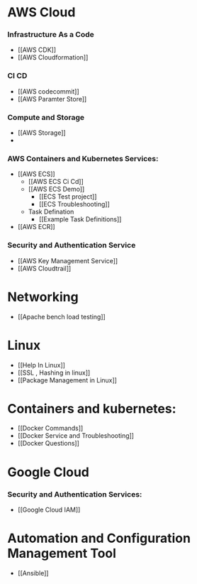 # AWS Cloud
### Infrastructure As a Code
- [[AWS CDK]]
- [[AWS Cloudformation]]



### CI CD 
- [[AWS codecommit]]
- [[AWS Paramter Store]]


### Compute and Storage
- [[AWS Storage]]
- 


### AWS Containers and Kubernetes Services:
- [[AWS ECS]] 
	- [[AWS ECS Ci Cd]]
	- [[AWS ECS Demo]]
		- [[ECS Test project]]
		- [[ECS Troubleshooting]]
	- Task Defination 
		- [[Example Task Definitions]]
- [[AWS ECR]]


### Security and Authentication Service
- [[AWS Key Management Service]]
- [[AWS Cloudtrail]]



# Networking
- [[Apache bench load testing]]



# Linux
- [[Help In Linux]]
- [[SSL , Hashing in linux]]
- [[Package Management in Linux]]



# Containers and kubernetes:
- [[Docker Commands]]
- [[Docker Service and Troubleshooting]]
- [[Docker Questions]]



# Google Cloud

### Security and Authentication Services:
- [[Google Cloud IAM]]




# Automation and Configuration Management Tool
- [[Ansible]]